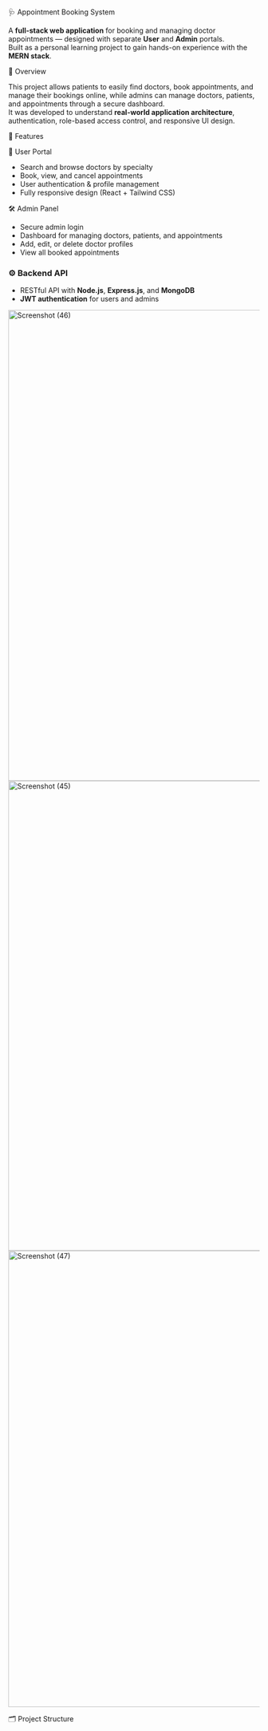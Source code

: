 🩺 Appointment Booking System

A **full-stack web application** for booking and managing doctor appointments — designed with separate **User** and **Admin** portals.  
Built as a personal learning project to gain hands-on experience with the **MERN stack**.



📌 Overview

This project allows patients to easily find doctors, book appointments, and manage their bookings online, while admins can manage doctors, patients, and appointments through a secure dashboard.  
It was developed to understand **real-world application architecture**, authentication, role-based access control, and responsive UI design.



 🚀 Features 

👤 User Portal
- Search and browse doctors by specialty
- Book, view, and cancel appointments
- User authentication & profile management
- Fully responsive design (React + Tailwind CSS)

 🛠 Admin Panel
- Secure admin login
- Dashboard for managing doctors, patients, and appointments
- Add, edit, or delete doctor profiles
- View all booked appointments

### ⚙ Backend API
- RESTful API with **Node.js**, **Express.js**, and **MongoDB**
- **JWT authentication** for users and admins



<img width="1920" height="944" alt="Screenshot (46)" src="https://github.com/user-attachments/assets/6d51e52e-fd57-4bba-a29a-234fbc2d3c46" />
<img width="1920" height="942" alt="Screenshot (45)" src="https://github.com/user-attachments/assets/2dbd67fd-d227-48e1-b5a7-835e8ddf14be" />
<img width="1920" height="915" alt="Screenshot (47)" src="https://github.com/user-attachments/assets/258e63df-4da7-450b-84ae-564cadef4091" />






 🗂 Project Structure
